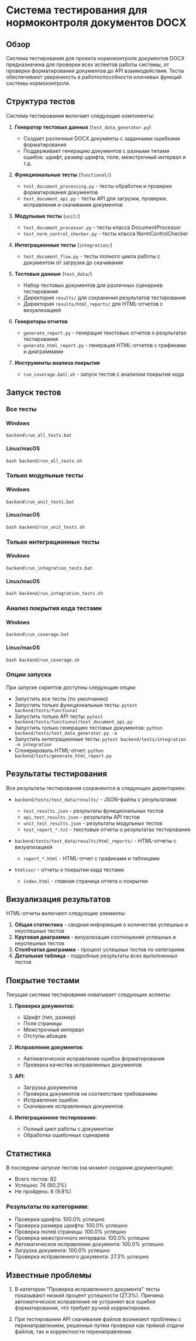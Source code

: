 # Система тестирования для нормоконтроля документов DOCX

## Обзор

Система тестирования для проекта нормоконтроля документов DOCX предназначена для проверки всех аспектов работы системы, от проверки форматирования документов до API взаимодействия. Тесты обеспечивают уверенность в работоспособности ключевых функций системы нормоконтроля.

## Структура тестов

Система тестирования включает следующие компоненты:

1. **Генератор тестовых данных** (`test_data_generator.py`)
   - Создает различные DOCX документы с заданными ошибками форматирования
   - Поддерживает генерацию документов с разными типами ошибок: шрифт, размер шрифта, поля, межстрочный интервал и т.д.

2. **Функциональные тесты** (`functional/`)
   - `test_document_processing.py` - тесты обработки и проверки форматирования документов
   - `test_document_api.py` - тесты API для загрузки, проверки, исправления и скачивания документов

3. **Модульные тесты** (`unit/`)
   - `test_document_processor.py` - тесты класса DocumentProcessor
   - `test_norm_control_checker.py` - тесты класса NormControlChecker

4. **Интеграционные тесты** (`integration/`)
   - `test_document_flow.py` - тесты полного цикла работы с документом от загрузки до скачивания

5. **Тестовые данные** (`test_data/`)
   - Набор тестовых документов для различных сценариев тестирования
   - Директория `results/` для сохранения результатов тестирования
   - Директория `results/html_reports/` для HTML-отчетов с визуализацией

6. **Генераторы отчетов**
   - `generate_report.py` - генерация текстовых отчетов о результатах тестирования
   - `generate_html_report.py` - генерация HTML-отчетов с графиками и диаграммами

7. **Инструменты анализа покрытия**
   - `run_coverage.bat`/`.sh` - запуск тестов с анализом покрытия кода

## Запуск тестов

### Все тесты

#### Windows

```
backend\run_all_tests.bat
```

#### Linux/macOS

```
bash backend/run_all_tests.sh
```

### Только модульные тесты

#### Windows

```
backend\run_unit_tests.bat
```

#### Linux/macOS

```
bash backend/run_unit_tests.sh
```

### Только интеграционные тесты

#### Windows

```
backend\run_integration_tests.bat
```

#### Linux/macOS

```
bash backend/run_integration_tests.sh
```

### Анализ покрытия кода тестами

#### Windows

```
backend\run_coverage.bat
```

#### Linux/macOS

```
bash backend/run_coverage.sh
```

### Опции запуска

При запуске скриптов доступны следующие опции:

- Запустить все тесты (по умолчанию)
- Запустить только функциональные тесты: `pytest backend/tests/functional`
- Запустить только API тесты: `pytest backend/tests/functional/test_document_api.py`
- Запустить только генерацию тестовых документов: `python backend/tests/test_data_generator.py -a`
- Запустить интеграционные тесты: `pytest backend/tests/integration -m integration`
- Сгенерировать HTML-отчет: `python backend/tests/generate_html_report.py`

## Результаты тестирования

Все результаты тестирования сохраняются в следующих директориях:

- `backend/tests/test_data/results/` - JSON-файлы с результатами
  - `test_results.json` - результаты функциональных тестов
  - `api_test_results.json` - результаты API тестов
  - `unit_test_results.json` - результаты модульных тестов
  - `test_report_*.txt` - текстовые отчеты о результатах тестирования

- `backend/tests/test_data/results/html_reports/` - HTML-отчеты с визуализацией
  - `report_*.html` - HTML-отчет с графиками и таблицами

- `htmlcov/` - отчеты о покрытии кода тестами
  - `index.html` - главная страница отчета о покрытии

## Визуализация результатов

HTML-отчеты включают следующие элементы:

1. **Общая статистика** - сводная информация о количестве успешных и неуспешных тестов
2. **Круговая диаграмма** - визуализация соотношения успешных и неуспешных тестов
3. **Столбчатая диаграмма** - процент успешных тестов по категориям
4. **Детальная таблица** - подробные результаты всех выполненных тестов

## Покрытие тестами

Текущая система тестирования охватывает следующие аспекты:

1. **Проверка документов**:
   - Шрифт (тип, размер)
   - Поля страницы
   - Межстрочный интервал
   - Отступы абзацев

2. **Исправление документов**:
   - Автоматическое исправление ошибок форматирования
   - Проверка качества исправленных документов

3. **API**:
   - Загрузка документов
   - Проверка документов на соответствие требованиям
   - Исправление ошибок
   - Скачивание исправленных документов

4. **Интеграционное тестирование**:
   - Полный цикл работы с документом
   - Обработка ошибочных сценариев

## Статистика

В последнем запуске тестов (на момент создания документации):
- Всего тестов: 82
- Успешно: 74 (90.2%)
- Не пройдено: 8 (9.8%)

### Результаты по категориям:
- Проверка шрифта: 100.0% успешно
- Проверка размера шрифта: 100.0% успешно
- Проверка полей страницы: 100.0% успешно
- Проверка межстрочного интервала: 100.0% успешно
- Автоматическое исправление документа: 100.0% успешно
- Загрузка документа: 100.0% успешно
- Проверка исправленного документа: 27.3% успешно

## Известные проблемы

1. В категории "Проверка исправленного документа" тесты показывают низкий процент успешности (27.3%). 
   Причина: автоматическое исправление не устраняет все ошибки форматирования, что требует ручной корректировки.

2. При тестировании API скачивания файлов возникают проблемы с перенаправлением, решенные путем проверки как прямой отдачи файлов, так и корректности перенаправления. 